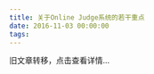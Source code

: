 ```yaml
---
title: 关于Online Judge系统的若干重点
date: 2016-11-03 00:00:00
tags:
---
```


旧文章转移，点击查看详情...
<script src='/old/loader.js'></script>